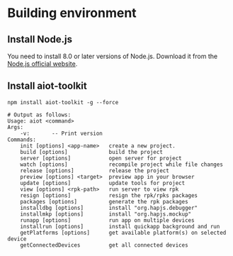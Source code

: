 # Building environment

## Install Node.js

You need to install 8.0 or later versions of Node.js. Download it from the  [Node.js official website](https://nodejs.org/en/). 


## Install aiot-toolkit

```
npm install aiot-toolkit -g --force 
```


```
# Output as follows:
Usage: aiot <command>
Args:
    -v:       -- Print version
Commands:
    init [options] <app-name>   create a new project.
    build [options]             build the project
    server [options]            open server for project
    watch [options]             recompile project while file changes
    release [options]           release the project
    preview [options] <target>  preview app in your browser
    update [options]            update tools for project
    view [options] <rpk-path>   run server to view rpk
    resign [options]            resign the rpk/rpks packages
    packages [options]          generate the rpk packages
    installdbg [options]        install "org.hapjs.debugger"
    installmkp [options]        install "org.hapjs.mockup"
    runapp [options]            run app on multiple devices
    installrun [options]        install quickapp background and run
    getPlatforms [options]      get available platform(s) on selected device
    getConnectedDevices         get all connected devices
```

